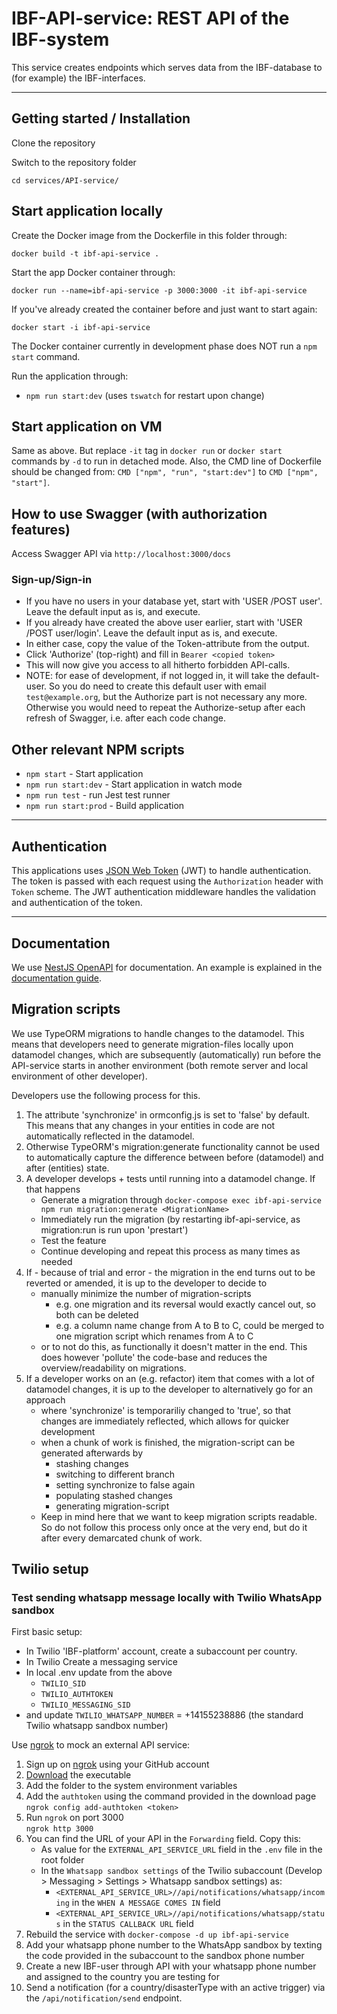 # IBF-API-service: REST API of the IBF-system

This service creates endpoints which serves data from the IBF-database to (for example) the IBF-interfaces.

---

## Getting started / Installation

Clone the repository

Switch to the repository folder

    cd services/API-service/

## Start application locally

Create the Docker image from the Dockerfile in this folder through:

    docker build -t ibf-api-service .

Start the app Docker container through:

    docker run --name=ibf-api-service -p 3000:3000 -it ibf-api-service

If you've already created the container before and just want to start again:

    docker start -i ibf-api-service

The Docker container currently in development phase does NOT run a `npm start` command.

Run the application through:

- `npm run start:dev` (uses `tswatch` for restart upon change)

## Start application on VM

Same as above. But replace `-it` tag in `docker run` or `docker start` commands by `-d` to run in detached mode.
Also, the CMD line of Dockerfile should be changed from: `CMD ["npm", "run", "start:dev"]` to `CMD ["npm", "start"]`.

## How to use Swagger (with authorization features)

Access Swagger API via `http://localhost:3000/docs`

### Sign-up/Sign-in

- If you have no users in your database yet, start with 'USER /POST user'. Leave the default input as is, and execute.
- If you already have created the above user earlier, start with 'USER /POST user/login'. Leave the default input as is, and execute.
- In either case, copy the value of the Token-attribute from the output.
- Click 'Authorize' (top-right) and fill in `Bearer <copied token>`
- This will now give you access to all hitherto forbidden API-calls.
- NOTE: for ease of development, if not logged in, it will take the default-user. So you do need to create this default user with email `test@example.org`, but the Authorize part is not necessary any more. Otherwise you would need to repeat the Authorize-setup after each refresh of Swagger, i.e. after each code change.

## Other relevant NPM scripts

- `npm start` - Start application
- `npm run start:dev` - Start application in watch mode
- `npm run test` - run Jest test runner
- `npm run start:prod` - Build application

---

## Authentication

This applications uses [JSON Web Token](https://jwt.io/) (JWT) to handle authentication. The token is passed with each request using the `Authorization` header with `Token` scheme. The JWT authentication middleware handles the validation and authentication of the token.

---

## Documentation

We use [NestJS OpenAPI](https://docs.nestjs.com/openapi/introduction) for documentation. An example is explained in the [documentation guide](./DOCUMENATION.md).

## Migration scripts

We use TypeORM migrations to handle changes to the datamodel. This means that developers need to generate migration-files locally upon datamodel changes, which are subsequently (automatically) run before the API-service starts in another environment (both remote server and local environment of other developer).

Developers use the following process for this.

1. The attribute 'synchronize' in ormconfig.js is set to 'false' by default. This means that any changes in your entities in code are not automatically reflected in the datamodel.
2. Otherwise TypeORM's migration:generate functionality cannot be used to automatically capture the difference between before (datamodel) and after (entities) state.
3. A developer develops + tests until running into a datamodel change. If that happens
   - Generate a migration through `docker-compose exec ibf-api-service npm run migration:generate <MigrationName>`
   - Immediately run the migration (by restarting ibf-api-service, as migration:run is run upon 'prestart')
   - Test the feature
   - Continue developing and repeat this process as many times as needed
4. If - because of trial and error - the migration in the end turns out to be reverted or amended, it is up to the developer to decide to
   - manually minimize the number of migration-scripts
     - e.g. one migration and its reversal would exactly cancel out, so both can be deleted
     - e.g. a column name change from A to B to C, could be merged to one migration script which renames from A to C
   - or to not do this, as functionally it doesn't matter in the end. This does however 'pollute' the code-base and reduces the overview/readability on migrations.
5. If a developer works on an (e.g. refactor) item that comes with a lot of datamodel changes, it is up to the developer to alternatively go for an approach
   - where 'synchronize' is temporariliy changed to 'true', so that changes are immediately reflected, which allows for quicker development
   - when a chunk of work is finished, the migration-script can be generated afterwards by
     - stashing changes
     - switching to different branch
     - setting synchronize to false again
     - populating stashed changes
     - generating migration-script
   - Keep in mind here that we want to keep migration scripts readable. So do not follow this process only once at the very end, but do it after every demarcated chunk of work.

## Twilio setup

### Test sending whatsapp message locally with Twilio WhatsApp sandbox

First basic setup:

- In Twilio 'IBF-platform' account, create a subaccount per country.
- In Twilio Create a messaging service
- In local .env update from the above
  - `TWILIO_SID`
  - `TWILIO_AUTHTOKEN`
  - `TWILIO_MESSAGING_SID`
- and update `TWILIO_WHATSAPP_NUMBER` = +14155238886 (the standard Twilio whatsapp sandbox number)

Use [ngrok](https://ngrok.com/) to mock an external API service:

1. Sign up on [ngrok](https://ngrok.com/) using your GitHub account
2. [Download](https://ngrok.com/download) the executable
3. Add the folder to the system environment variables
4. Add the `authtoken` using the command provided in the download page\
   `ngrok config add-authtoken <token>`
5. Run `ngrok` on port 3000\
   `ngrok http 3000`
6. You can find the URL of your API in the `Forwarding` field. Copy this:
   - As value for the `EXTERNAL_API_SERVICE_URL` field in the `.env` file in the root folder
   - In the `Whatsapp sandbox settings` of the Twilio subaccount (Develop > Messaging > Settings > Whatsapp sandbox settings) as:
     - `<EXTERNAL_API_SERVICE_URL>//api/notifications/whatsapp/incoming` in the `WHEN A MESSAGE COMES IN` field
     - `<EXTERNAL_API_SERVICE_URL>//api/notifications/whatsapp/status` in the `STATUS CALLBACK URL` field
7. Rebuild the service with `docker-compose -d up ibf-api-service`
8. Add your whatsapp phone number to the WhatsApp sandbox by texting the code provided in the subaccount to the sandbox phone number
9. Create a new IBF-user through API with your whatsapp phone number and assigned to the country you are testing for
10. Send a notification (for a country/disasterType with an active trigger) via the `/api/notification/send` endpoint.
